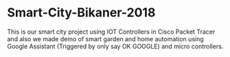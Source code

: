 # Smart-City-Bikaner-2018
This is our smart city project using IOT Controllers in Cisco Packet Tracer and also we made demo of smart garden and home automation using Google Assistant (Triggered by only say OK GOOGLE) and micro controllers.
